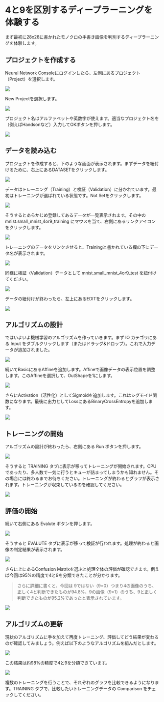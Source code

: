 # 4と9を区別するディープラーニングを体験する

まず最初に28x28に書かれたモノクロの手書き画像を判別するディープラーニングを体験します。

## プロジェクトを作成する

Neural Network Consoleにログインしたら、左側にあるプロジェクト（Project）を選択します。

![](nnc-handson-2.png)

New Projectを選択します。

![](nnc-handson-18.png)

プロジェクト名はアルファベットや英数字が使えます。適当なプロジェクト名を（例えばHandsonなど）入力してOKボタンを押します。

![](nnc-handson-19.png)

## データを読み込む

プロジェクトを作成すると、下のような画面が表示されます。まずデータを紐付けるために、右上にあるDATASETをクリックします。

![](nnc-handson-3.png)

データはトレーニング（Training）と検証（Validation）に分かれています。最初はトレーニングが選ばれている状態です。Not Setをクリックします。

![](nnc-handson-4.png)

そうするとあらかじめ登録してあるデータが一覧表示されます。その中の mnist.small_mnist_4or9_training にマウスを当て、右側にあるリンクアイコンをクリックします。

![](nnc-handson-5.png)

トレーニングのデータをリンクさせると、Trainingと書かれている欄の下にデータ名が表示されます。

![](nnc-handson-7.png)

同様に検証（Validation）データとして mnist.small_mnist_4or9_test を紐付けてください。

![](nnc-handson-8.png)

データの紐付けが終わったら、左上にあるEDITをクリックします。

![](nnc-handson-9.png)

## アルゴリズムの設計

ではいよいよ機械学習のアルゴリズムを作っていきます。まず IO カテゴリにある Input をダブルクリックします（またはドラッグ&ドロップ）。これで入力データが追加されました。

![](nnc-handson-10.png)

続いてBasicにあるAffineを追加します。Affineで画像データの表示位置を調整します。このAffineを選択して、OutShapeを1にします。

![](nnc-handson-11.png)

さらにActivation（活性化）としてSigmoidを追加します。これはシグモイド関数になります。最後に出力としてLossにあるBinaryCrossEntropyを追加します。

![](nnc-handson-12.png)

## トレーニングの開始

アルゴリズムの設計が終わったら、右側にある Run ボタンを押します。

![](nnc-handson-12-1.png)

そうすると TRAINING タブに表示が移ってトレーニングが開始されます。CPUであったり、多人数で一気に行うとキューが詰まってしまうかも知れません。その場合には終わるまでお待ちください。トレーニングが終わるとグラフが表示されます。トレーニングが収束しているのを確認してください。

![](nnc-handson-13.png)

## 評価の開始

続いて右側にある Evalute ボタンを押します。

![](nnc-handson-13-1.png)

そうすると EVALUTE タブに表示が移って検証が行われます。処理が終わると画像の判定結果が表示されます。

![](nnc-handson-14.png)

さらに上にあるConfusion Matrixを選ぶと処理全体の評価が確認できます。例えば今回は95%の精度で4と9を分類できたことが分かります。

> さらに詳細に書くと、今回は 9ではない（9=0）つまり4の画像のうち、正しく4と判断できたものが94.8%、9の画像（9=1）のうち、9と正しく判断できたものが95.2%であったと表示されています。

![](nnc-handson-15.png)

## アルゴリズムの更新

現状のアルゴリズムに手を加えて再度トレーニング、評価してどう結果が変わるのが確認してみましょう。例えば以下のようなアルゴリズムを組んだとします。

![](nnc-handson-16.png)

この結果は約98%の精度で4と9を分類できています。

![](nnc-handson-17.png)

複数のトレーニングを行うことで、それぞれのグラフを比較できるようになります。TRAINING タブで、比較したいトレーニングデータの Comparison をチェックしてください。
